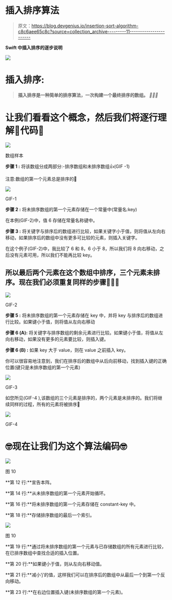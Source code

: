 # 插入排序算法

> 原文：<https://blog.devgenius.io/insertion-sort-algorithm-c8c6aee65c8c?source=collection_archive---------11----------------------->

**Swift 中插入排序的逐步说明**

![](img/8e0ecb76c8753fe23a04425a53513d17.png)

# **插入排序:**

> **插入排序是一种简单的排序算法，一次构建一个最终排序的数组。** *🤔🤔🤔*

# 让我们看看这个概念，然后我们将逐行理解🤏代码🤩

![](img/02200ad0c6bafa114876b507f383de9e.png)

数组样本

**步骤 1 :** 将该数组分成两部分:-排序数组和未排序数组👍(GIF -1)

注意:数组的第一个元素总是排序的🤪

![](img/068d1b434fcb7dc58bf41b1c7184a906.png)

GIF-1

**步骤 2 :** 将未排序数组的第一个元素存储在一个常量中(常量名:key)

在本例(GIF-2)中，值 6 存储在常量名称键中。

**步骤 3 :** 将关键字与排序后的数组进行比较，如果关键字小于值，则将值从左向右移动，如果排序后的数组中没有更多可比较的元素，则插入关键字。

在这个例子(GIF-2)中，我比较了 6 和 8，6 小于 8，所以我们将 8 向右移动，之后没有元素可用，所以我们不能再比较 key。

## 所以最后两个元素在这个数组中排序，三个元素未排序。现在我们必须重复同样的步骤👏👏👏

![](img/734469992d436ddab145ae20a17a5e10.png)

GIF-2

**步骤 5 :** 将未排序数组的第一个元素存储在 key 中，并将 key 与排序后的数组进行比较。如果键小于值，则将值从左向右移动

**步骤 6 (A):** 将关键字与排序数组的剩余元素进行比较。如果键小于值，将值从左向右移动，如果没有更多的元素要比较，则插入键。

**步骤 6 (B) :** 如果 key 大于 value，则在 value 之前插入 key。

你可以很容易地注意到，我们在排序后的数组中从后向前移动，找到插入键的正确位置(键只是未排序数组的第一个元素)

![](img/8f18f9e3cdf26aeeb47e520fee14dec2.png)

GIF-3

如您所见(GIF-4 ),该数组的三个元素是排序的，两个元素是未排序的。我们将继续同样的过程，所有的元素将被排序🤝

![](img/bdbc4cfc3811d96dcbb6834fb08f10f3.png)

GIF-4

# 🤓现在让我们为这个算法编码🤓

![](img/65750f39f424601ea57a514d4205e91c.png)

图 10

**第 12 行:**宣告本阵。

**第 14 行:**从未排序数组的第一个元素开始循环。

**第 16 行:**将未排序数组的第一个元素存储在 constant-key 中。

**第 18 行:**存储排序数组的最后一个索引。

![](img/65750f39f424601ea57a514d4205e91c.png)

图 10

**第 19 行:**通过将未排序数组的第一个元素与已存储数组的所有元素进行比较，在已排序数组中查找合适的插入位置。

**第 20 行:**如果键小于值，则从左向右移动值。

**第 21 行:**减小‘j’的值，这样我们可以在排序后的数组中从最后一个到第一个反向移动。

**第 23 行:**在右边位置插入键(未排序数组的第一个元素)。